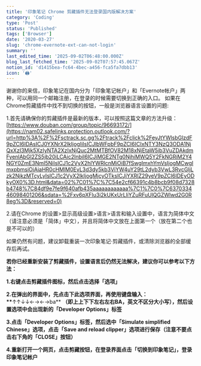 ```yaml
---
title: '印象笔记 Chrome 剪藏插件无法登录国内版解决方案'
category: 'Coding'
type: 'Post'
status: 'Published'
tags: ['Browser']
date: '2020-03-27'
slug: 'chrome-evernote-ext-can-not-login'
summary: ''
last_edited_time: '2025-09-02T06:48:00.000Z'
blog_last_fetched_time: '2025-09-02T07:57:45.067Z'
notion_id: 'd1415bea-fc64-4bec-a456-fca5fa7dbb13'
icon: '🖨️'
---
```


谢谢你的来信，印象笔记在国内分为「印象笔记帐户」和「Evernote帐户」两种，可以用同一个邮箱注册，在登录的时候需要切换到正确的入口。 如果在Chrome剪藏插件中找不到切换的按钮，一般是浏览器语言设置的问题:

1.首先请确保你的剪藏插件是最新的版本，可以按照这篇文章的方法升级：[https://www.douban.com/group/topic/96693172/](https://nam02.safelinks.protection.outlook.com/?url=http%3A%2F%2Fsctrack.sc.gg%2Ftrack%2Fclick%2FeyJtYWlsbGlzdF9pZCI6IDAsICJ0YXNrX2lkIjogIiIsICJlbWFpbF9pZCI6ICIxNTY3NzQ3ODA1NjQxXzI3Mjk5XzIyNTA2XzIxNjQuc2MtMTBfOV82M18xNjEtaW5ib3VuZDAkdmFyenlAbGl2ZS5jb20iLCAic2lnbiI6ICJiMGE2NTg0NjhiMWQ5Y2FkNGRiM2Y4NGY0ZmE3NmI5NiIsICJ1c2VyX2hlYWRlcnMiOiB7fSwgImxhYmVsIjogMCwgImxpbmsiOiAiaHR0cHMlM0EvL3d3dy5kb3ViYW4uY29tL2dyb3VwL3RvcGljLzk2NjkzMTcyLyIsICJ1c2VyX2lkIjogMjcyOTksICJjYXRlZ29yeV9pZCI6IDEyODkyOX0%3D.html&data=02%7C01%7C%7C54e2cf66391c4b8bcb9f08d7328b4748%7C84df9e7fe9f640afb435aaaaaaaaaaaa%7C1%7C0%7C637033446098401206&sdata=%2Fxv6pXFlu3i2kUKxUrLliYZuRFuUlQGZWlwd2G0R8eg%3D&reserved=0)

2.请在Chrome 的设置>显示高级设置>语言>语言和输入设置中，语言为简体中文（请注意必须是「简体」中文），并且将简体中文放在上面第一个（放在第二个也是不可以的）

如果仍然有问题，建议卸载重装一次印象笔记·剪藏插件，或清除浏览器的全部缓存后再试。

**若你已经重新安装了剪藏插件，设置语言后仍然无法解决，建议你可以参考以下方法：**

**1.右键点击剪藏插件图标，然后点击选择「选项」**

**2.在弹出的界面中，先点击下此选项界面，再使用键盘输入：\*\***↑↑↓↓←→←→ba\*\* **（即上上下下左右左右BA，英文不区分大小写），然后设置选项中会出现新的「Developer Options」标签**

**3.点击「Developer Options」标签，然后选中「Simulate simplified Chinese」选项，点击「Save and reload clipper」选项进行保存（注意不要点击右下角的「CLOSE」按钮）**

**4.重新打开一个网页，点击剪藏按钮，在登录界面点击「切换到印象笔记」，登录印象笔记帐户**
